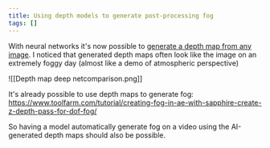 ```yaml
---
title: Using depth models to generate post-processing fog
tags: []
---
```


With neural networks it's now possible to [generate a depth map from any image](https://arxiv.org/pdf/1604.03901.pdf). I noticed that generated depth maps often look like the image on an extremely foggy day (almost like a demo of atmospheric perspective)

![[Depth map deep netcomparison.png]]

It's already possible to use depth maps to generate fog: https://www.toolfarm.com/tutorial/creating-fog-in-ae-with-sapphire-create-z-depth-pass-for-dof-fog/

So having a model automatically generate fog on a video using the AI-generated depth maps should also be possible.